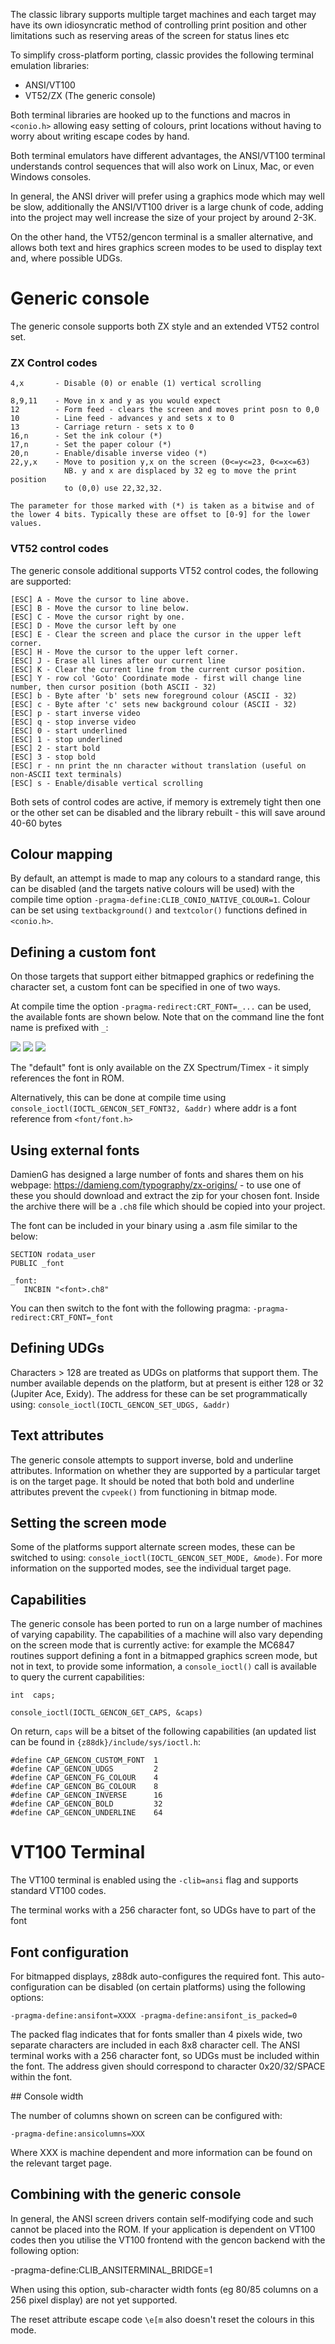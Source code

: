 The classic library supports multiple target machines and each target may have its own idiosyncratic method of controlling print position and other limitations such as reserving areas of the screen for status lines etc

To simplify cross-platform porting, classic provides the following terminal emulation libraries:

* ANSI/VT100
* VT52/ZX (The generic console)

Both terminal libraries are hooked up to the functions and macros in `<conio.h>` allowing easy setting of colours, print locations without having to worry about writing escape codes by hand.

Both terminal emulators have different advantages, the ANSI/VT100 terminal understands control sequences that will also work on Linux, Mac, or even Windows consoles.

In general, the ANSI driver will prefer using a graphics mode which may well be slow, additionally the ANSI/VT100 driver is a large chunk of code, adding into the project may well increase the size of your project by around 2-3K.

On the other hand, the VT52/gencon terminal is a smaller alternative, and allows both text and hires graphics screen modes to be used to display text and, where possible UDGs.

#  Generic console

The generic console supports both ZX style and an extended VT52 control set.

### ZX Control codes

```
4,x       - Disable (0) or enable (1) vertical scrolling

8,9,11    - Move in x and y as you would expect
12        - Form feed - clears the screen and moves print posn to 0,0
10        - Line feed - advances y and sets x to 0
13        - Carriage return - sets x to 0
16,n      - Set the ink colour (*)
17,n      - Set the paper colour (*)
20,n      - Enable/disable inverse video (*)
22,y,x    - Move to position y,x on the screen (0<=y<=23, 0<=x<=63)
            NB. y and x are displaced by 32 eg to move the print position
            to (0,0) use 22,32,32.

The parameter for those marked with (*) is taken as a bitwise and of the lower 4 bits. Typically these are offset to [0-9] for the lower values.
```

### VT52 control codes

The generic console additional supports VT52 control codes, the following are supported:

```
[ESC] A - Move the cursor to line above.
[ESC] B - Move the cursor to line below.
[ESC] C - Move the cursor right by one.
[ESC] D - Move the cursor left by one
[ESC] E - Clear the screen and place the cursor in the upper left corner.
[ESC] H - Move the cursor to the upper left corner.
[ESC] J - Erase all lines after our current line
[ESC] K - Clear the current line from the current cursor position.
[ESC] Y - row col 'Goto' Coordinate mode - first will change line number, then cursor position (both ASCII - 32)
[ESC] b - Byte after 'b' sets new foreground colour (ASCII - 32)
[ESC] c - Byte after 'c' sets new background colour (ASCII - 32)
[ESC] p - start inverse video
[ESC] q - stop inverse video
[ESC] 0 - start underlined
[ESC] 1 - stop underlined
[ESC] 2 - start bold
[ESC] 3 - stop bold
[ESC] r - nn print the nn character without translation (useful on non-ASCII text terminals)
[ESC] s - Enable/disable vertical scrolling
```

Both sets of control codes are active, if memory is extremely tight then one or the other set can be disabled and the library rebuilt - this will save around 40-60 bytes

## Colour mapping

By default, an attempt is made to map any colours to a standard range, this can be disabled (and the targets native colours will be used) with the compile time option `-pragma-define:CLIB_CONIO_NATIVE_COLOUR=1`. Colour can be set using `textbackground()` and `textcolor()` functions defined in `<conio.h>`.

## Defining a custom font

On those targets that support either bitmapped graphics or redefining the character set, a custom font can be specified in one of two ways.

At compile time the option `-pragma-redirect:CRT_FONT=_...` can be used, the available fonts are shown below. Note that on the command line the font name is prefixed with `_`:

![](images/platform/fonts/font1.png)
![](images/platform/fonts/font2.png)
![](images/platform/fonts/font3.png)

The "default" font is only available on the ZX Spectrum/Timex - it simply references the font in ROM.

Alternatively, this can be done at compile time using `console_ioctl(IOCTL_GENCON_SET_FONT32, &addr)` where addr is a font reference from `<font/font.h>`

## Using external fonts

DamienG has designed a large number of fonts and shares them on his webpage: https://damieng.com/typography/zx-origins/ - to use one of these you should download and extract the zip for your chosen font. Inside the archive there will be a `.ch8` file which should be copied into your project.

The font can be included in your binary using a .asm file similar to the below:

```
SECTION rodata_user
PUBLIC _font

_font:
   INCBIN "<font>.ch8"
```

You can then switch to the font with the following pragma: `-pragma-redirect:CRT_FONT=_font`


## Defining UDGs

Characters > 128 are treated as UDGs on platforms that support them. The number available depends on the platform, but at present is either 128 or 32 (Jupiter Ace, Exidy). The address for these can be set programmatically using: `console_ioctl(IOCTL_GENCON_SET_UDGS, &addr)`

## Text attributes

The generic console attempts to support inverse, bold and underline attributes. Information on whether they are supported by a particular target is on the target page. It should be noted that both bold and underline attributes prevent the `cvpeek()` from functioning in bitmap mode.

## Setting the screen mode

Some of the platforms support alternate screen modes, these can be switched to using: `console_ioctl(IOCTL_GENCON_SET_MODE, &mode)`.  For more information on the supported modes, see the individual target page.

## Capabilities

The generic console has been ported to run on a large number of machines of varying capability. The capabilities of a machine will also vary depending on the screen mode that is currently active: for example the MC6847 routines support defining a font in a bitmapped graphics screen mode, but not in text, to provide some information, a `console_ioctl()` call is available to query the current capabilities:


    int  caps;

    console_ioctl(IOCTL_GENCON_GET_CAPS, &caps)

On return, `caps` will be a bitset of the following capabilities (an updated list can be found in `{z88dk}/include/sys/ioctl.h`:

    #define CAP_GENCON_CUSTOM_FONT  1
    #define CAP_GENCON_UDGS         2
    #define CAP_GENCON_FG_COLOUR    4
    #define CAP_GENCON_BG_COLOUR    8
    #define CAP_GENCON_INVERSE      16
    #define CAP_GENCON_BOLD         32
    #define CAP_GENCON_UNDERLINE    64

# VT100 Terminal

The VT100 terminal is enabled using the `-clib=ansi` flag and supports standard VT100 codes.

The terminal works with a 256 character font, so UDGs have to part of the font

## Font configuration

For bitmapped displays, z88dk auto-configures the required font. This auto-configuration can be disabled (on certain platforms) using the following options:

    -pragma-define:ansifont=XXXX -pragma-define:ansifont_is_packed=0

The packed flag indicates that for fonts smaller than 4 pixels wide, two separate characters are included in each 8x8 character cell. The ANSI terminal works with a 256 character font, so UDGs must be included within the font. The address given should correspond to character 0x20/32/SPACE within the font.

## Console width

The number of columns shown on screen can be configured with:

    -pragma-define:ansicolumns=XXX

Where XXX is machine dependent and more information can be found on the relevant target page. 

## Combining with the generic console

In general, the ANSI screen drivers contain self-modifying code and such cannot be placed into the ROM. If your application is dependent on VT100 codes then you utilise the VT100 frontend with the gencon backend with the following option:

   -pragma-define:CLIB_ANSITERMINAL_BRIDGE=1

When using this option, sub-character width fonts (eg 80/85 columns on a 256 pixel display) are not yet supported.

The reset attribute escape code `\e[m` also doesn't reset the colours in this mode.

